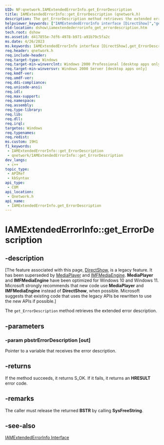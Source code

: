 ```yaml
---
UID: NF:qnetwork.IAMExtendedErrorInfo.get_ErrorDescription
title: IAMExtendedErrorInfo::get_ErrorDescription (qnetwork.h)
description: The get_ErrorDescription method retrieves the extended error description.
helpviewer_keywords: ["IAMExtendedErrorInfo interface [DirectShow]","get_ErrorDescription method","IAMExtendedErrorInfo.get_ErrorDescription","IAMExtendedErrorInfo::get_ErrorDescription","IAMExtendedErrorInfoget_ErrorDescription","dshow.iamextendederrorinfo_get_errordescription","get_ErrorDescription","get_ErrorDescription method [DirectShow]","get_ErrorDescription method [DirectShow]","IAMExtendedErrorInfo interface","qnetwork/IAMExtendedErrorInfo::get_ErrorDescription"]
old-location: dshow\iamextendederrorinfo_get_errordescription.htm
tech.root: dshow
ms.assetid: d417855e-7df6-4978-b971-a91b79c5fa2c
ms.date: 4/26/2023
ms.keywords: IAMExtendedErrorInfo interface [DirectShow],get_ErrorDescription method, IAMExtendedErrorInfo.get_ErrorDescription, IAMExtendedErrorInfo::get_ErrorDescription, IAMExtendedErrorInfoget_ErrorDescription, dshow.iamextendederrorinfo_get_errordescription, get_ErrorDescription, get_ErrorDescription method [DirectShow], get_ErrorDescription method [DirectShow],IAMExtendedErrorInfo interface, qnetwork/IAMExtendedErrorInfo::get_ErrorDescription
req.header: qnetwork.h
req.include-header: 
req.target-type: Windows
req.target-min-winverclnt: Windows 2000 Professional [desktop apps only]
req.target-min-winversvr: Windows 2000 Server [desktop apps only]
req.kmdf-ver: 
req.umdf-ver: 
req.ddi-compliance: 
req.unicode-ansi: 
req.idl: 
req.max-support: 
req.namespace: 
req.assembly: 
req.type-library: 
req.lib: 
req.dll: 
req.irql: 
targetos: Windows
req.typenames: 
req.redist: 
ms.custom: 19H1
f1_keywords:
 - IAMExtendedErrorInfo::get_ErrorDescription
 - qnetwork/IAMExtendedErrorInfo::get_ErrorDescription
dev_langs:
 - c++
topic_type:
 - APIRef
 - kbSyntax
api_type:
 - COM
api_location:
 - Qnetwork.h
api_name:
 - IAMExtendedErrorInfo.get_ErrorDescription
---
```


# IAMExtendedErrorInfo::get_ErrorDescription


## -description

\[The feature associated with this page, [DirectShow](/windows/win32/directshow/directshow), is a legacy feature. It has been superseded by [MediaPlayer](/uwp/api/Windows.Media.Playback.MediaPlayer) and [IMFMediaEngine](/windows/win32/api/mfmediaengine/nn-mfmediaengine-imfmediaengine). **MediaPlayer** and **IMFMediaEngine** have been optimized for Windows 10 and Windows 11. Microsoft strongly recommends that new code use **MediaPlayer** and **IMFMediaEngine** instead of **DirectShow**, when possible. Microsoft suggests that existing code that uses the legacy APIs be rewritten to use the new APIs if possible.\]

The <code>get_ErrorDescription</code> method retrieves the extended error description.

## -parameters

### -param pbstrErrorDescription [out]

Pointer to a variable that receives the error description.

## -returns

If the method succeeds, it returns S_OK. If it fails, it returns an <b>HRESULT</b> error code.

## -remarks

The caller must release the returned <b>BSTR</b> by calling <b>SysFreeString</b>.

## -see-also

<a href="/windows/desktop/api/qnetwork/nn-qnetwork-iamextendederrorinfo">IAMExtendedErrorInfo Interface</a>